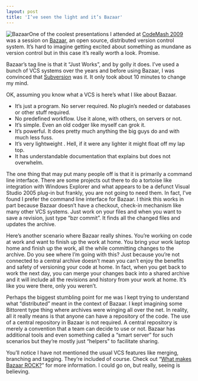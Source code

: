 ```yaml
---
layout: post
title: 'I’ve seen the light and it’s Bazaar'
---
```

![Bazaar](http://bazaar-vcs.org/htdocs/bazaarNew/css/logo.png)One of the coolest presentations I attended at [CodeMash 2009](http://codemash.org/) was a session on [Bazaar](http://bazaar-vcs.org/), an open source, distributed version control system. It’s hard to imagine getting excited about something as mundane as version control but in this case it’s really worth a look. Promise.

Bazaar’s tag line is that it “Just Works”, and by golly it does. I’ve used a bunch of VCS systems over the years and before using Bazaar, I was convinced that [Subversion](http://subversion.tigris.org/) was it. It only took about 10 minutes to change my mind.

OK, assuming you know what a VCS is here’s what I like about Bazaar.

  * It’s just a program. No server required. No plugin’s needed or databases or other stuff required. 
  * No predefined workflow. Use it alone, with others, on servers or not. 
  * It’s simple. Even an old codger like myself can grok it. 
  * It’s powerful. It does pretty much anything the big guys do and with much less fuss. 
  * It’s very lightweight . Hell, if it were any lighter it might float off my lap top. 
  * It has understandable documentation that explains but does not overwhelm. 

The one thing that may put many people off is that it is primarily a command line interface. There are some projects out there to do a tortoise like integration with Windows Explorer and what appears to be a defunct Visual Studio 2005 plug-in but frankly, you are not going to need them. In fact, I’ve found I prefer the command line interface for Bazaar. I think this works in part because Bazaar doesn’t have a checkout, check-in mechanism like many other VCS systems. Just work on your files and when you want to save a revision, just type “bzr commit”. It finds all the changed files and updates the archive.

Here’s another scenario where Bazaar really shines. You’re working on code at work and want to finish up the work at home. You bring your work laptop home and finish up the work, all the while committing changes to the archive. Do you see where I’m going with this? Just because you’re not connected to a central archive doesn’t mean you can’t enjoy the benefits and safety of versioning your code at home. In fact, when you get back to work the next day, you can merge your changes back into a shared archive and it will include all the revisions and history from your work at home. It’s like you were there, only you weren’t.

Perhaps the biggest stumbling point for me was I kept trying to understand what “distributed” meant in the context of Bazaar. I kept imagining some Bittorent type thing where archives were winging all over the net. In reality, all it really means is that anyone can have a repository of the code. The use of a central repository in Bazaar is not required. A central repository is merely a convention that a team can decide to use or not. Bazaar has additional tools and even something called a “smart server” for such scenarios but they’re mostly just “helpers” to facilitate sharing.

You’ll notice I have not mentioned the usual VCS features like merging, branching and tagging. They’re included of course. Check out “[What makes Bazaar ROCK?](http://bazaar-vcs.org/BzrFeatures)” for more information. I could go on, but really, seeing is believing.
